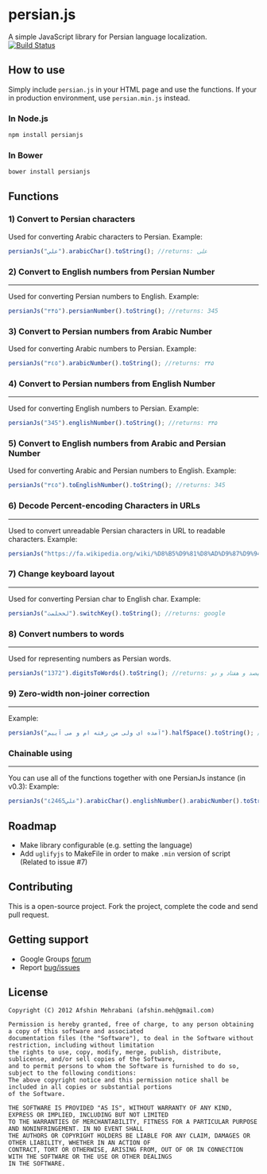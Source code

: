# persian.js
A simple JavaScript library for Persian language localization.  
[![Build Status](https://travis-ci.org/usablica/persian.js.svg?branch=master)](https://travis-ci.org/usablica/persian.js)

## How to use
Simply include `persian.js` in your HTML page and use the functions.
If your in production environment, use `persian.min.js` instead.

### In Node.js
```bash
npm install persianjs
```
### In Bower
```bash
bower install persianjs
```

## Functions

### 1) Convert to Persian characters
Used for converting Arabic characters to Persian.
Example:
```javascript
persianJs("علي").arabicChar().toString(); //returns: علی
```

### 2) Convert to English numbers from Persian Number
----------
Used for converting Persian numbers to English.
Example:
```javascript
persianJs("۳۴۵").persianNumber().toString(); //returns: 345
```

### 3) Convert to Persian numbers from Arabic Number
Used for converting Arabic numbers to Persian.
Example:
```javascript
persianJs("٣٤٥").arabicNumber().toString(); //returns: ۳۴۵
```

### 4) Convert to Persian numbers from English Number
----------
Used for converting English numbers to Persian.
Example:
```javascript
persianJs("345").englishNumber().toString(); //returns: ۳۴۵
```

### 5) Convert to English numbers from Arabic and Persian Number
Used for converting Arabic and Persian numbers to English.
Example:
```javascript
persianJs("٣٤٥").toEnglishNumber().toString(); //returns: 345
```

### 6) Decode Percent-encoding Characters in URLs
----------
Used to convert unreadable Persian characters in URL to readable characters.
Example:
```javascript
persianJs("https://fa.wikipedia.org/wiki/%D8%B5%D9%81%D8%AD%D9%87%D9%94_%D8%A7%D8%B5%D9%84%DB%8C").fixURL().toString(); //returns https://fa.wikipedia.org/wiki/صفحهٔ_اصلی
```

### 7) Change keyboard layout
----------
Used for converting Persian char to English char.
Example:
```javascript
persianJs("لخخلمث").switchKey().toString(); //returns: google
```

### 8) Convert numbers to words
----------
Used for representing numbers as Persian words.
```javascript
persianJs("1372").digitsToWords().toString(); //returns: یک هزار و سیصد و هفتاد و دو
```

### 9) Zero-width non-joiner correction
----------
Example:
```javascript
persianJs("آمده ای ولی من رفته ام و می آییم").halfSpace().toString(); //returns: آمده‌ای ولی من رفته‌ام و می‌آییم
```

### Chainable using
----------
You can use all of the functions together with one PersianJs instance (in v0.3):
Example:
```javascript
persianJs("علي٤2465").arabicChar().englishNumber().arabicNumber().toString(); //returns: علی۴۲۴۶۵
```

## Roadmap
- Make library configurable (e.g. setting the language)
- Add `uglifyjs` to MakeFile in order to make `.min` version of script (Related to issue #7)

## Contributing

This is a open-source project. Fork the project, complete the code and send pull request.

## Getting support

- Google Groups [forum](http://groups.google.com/group/persianJs)
- Report [bug/issues](https://github.com/usablica/persian.js/issues)

## License

    Copyright (C) 2012 Afshin Mehrabani (afshin.meh@gmail.com)

    Permission is hereby granted, free of charge, to any person obtaining a copy of this software and associated
    documentation files (the "Software"), to deal in the Software without restriction, including without limitation
    the rights to use, copy, modify, merge, publish, distribute, sublicense, and/or sell copies of the Software,
    and to permit persons to whom the Software is furnished to do so, subject to the following conditions:
    The above copyright notice and this permission notice shall be included in all copies or substantial portions
    of the Software.

    THE SOFTWARE IS PROVIDED "AS IS", WITHOUT WARRANTY OF ANY KIND, EXPRESS OR IMPLIED, INCLUDING BUT NOT LIMITED
    TO THE WARRANTIES OF MERCHANTABILITY, FITNESS FOR A PARTICULAR PURPOSE AND NONINFRINGEMENT. IN NO EVENT SHALL
    THE AUTHORS OR COPYRIGHT HOLDERS BE LIABLE FOR ANY CLAIM, DAMAGES OR OTHER LIABILITY, WHETHER IN AN ACTION OF
    CONTRACT, TORT OR OTHERWISE, ARISING FROM, OUT OF OR IN CONNECTION WITH THE SOFTWARE OR THE USE OR OTHER DEALINGS
    IN THE SOFTWARE.
